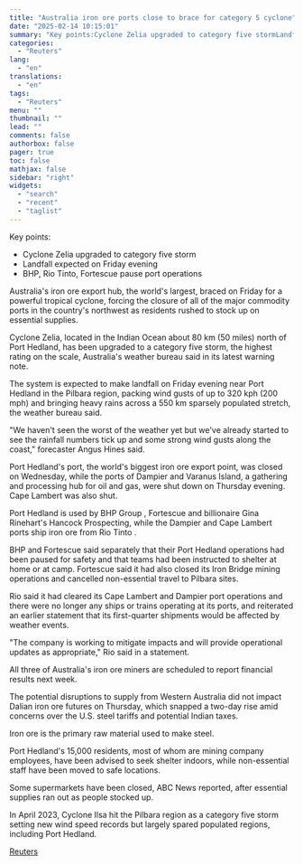 ```yaml
---
title: "Australia iron ore ports close to brace for category 5 cyclone"
date: "2025-02-14 10:15:01"
summary: "Key points:Cyclone Zelia upgraded to category five stormLandfall expected on Friday eveningBHP, Rio Tinto, Fortescue pause port operations Australia's iron ore export hub, the world's largest, braced on Friday for a powerful tropical cyclone, forcing the closure of all of the major commodity ports in the country's northwest as residents..."
categories:
  - "Reuters"
lang:
  - "en"
translations:
  - "en"
tags:
  - "Reuters"
menu: ""
thumbnail: ""
lead: ""
comments: false
authorbox: false
pager: true
toc: false
mathjax: false
sidebar: "right"
widgets:
  - "search"
  - "recent"
  - "taglist"
---
```


Key points:

* Cyclone Zelia upgraded to category five storm
* Landfall expected on Friday evening
* BHP, Rio Tinto, Fortescue pause port operations

Australia's iron ore export hub, the world's largest, braced on Friday for a powerful tropical cyclone, forcing the closure of all of the major commodity ports in the country's northwest as residents rushed to stock up on essential supplies.

Cyclone Zelia, located in the Indian Ocean about 80 km (50 miles) north of Port Hedland, has been upgraded to a category five storm, the highest rating on the scale, Australia's weather bureau said in its latest warning note.

The system is expected to make landfall on Friday evening near Port Hedland in the Pilbara region, packing wind gusts of up to 320 kph (200 mph) and bringing heavy rains across a 550 km sparsely populated stretch, the weather bureau said.

"We haven't seen the worst of the weather yet but we've already started to see the rainfall numbers tick up and some strong wind gusts along the coast," forecaster Angus Hines said.

Port Hedland's port, the world's biggest iron ore export point, was closed on Wednesday, while the ports of Dampier and Varanus Island, a gathering and processing hub for oil and gas, were shut down on Thursday evening. Cape Lambert was also shut.

Port Hedland is used by BHP Group , Fortescue and billionaire Gina Rinehart's Hancock Prospecting, while the Dampier and Cape Lambert ports ship iron ore from Rio Tinto .

BHP and Fortescue said separately that their Port Hedland operations had been paused for safety and that teams had been instructed to shelter at home or at camp. Fortescue said it had also closed its Iron Bridge mining operations and cancelled non-essential travel to Pilbara sites.

Rio said it had cleared its Cape Lambert and Dampier port operations and there were no longer any ships or trains operating at its ports, and reiterated an earlier statement that its first-quarter shipments would be affected by weather events.

"The company is working to mitigate impacts and will provide operational updates as appropriate," Rio said in a statement.

All three of Australia's iron ore miners are scheduled to report financial results next week.

The potential disruptions to supply from Western Australia did not impact Dalian iron ore futures on Thursday, which snapped a two-day rise amid concerns over the U.S. steel tariffs and potential Indian taxes.

Iron ore is the primary raw material used to make steel.

Port Hedland's 15,000 residents, most of whom are mining company employees, have been advised to seek shelter indoors, while non-essential staff have been moved to safe locations.

Some supermarkets have been closed, ABC News reported, after essential supplies ran out as people stocked up.

In April 2023, Cyclone Ilsa hit the Pilbara region as a category five storm setting new wind speed records but largely spared populated regions, including Port Hedland.

[Reuters](https://www.tradingview.com/news/reuters.com,2025:newsml_L1N3P502F:0-australia-iron-ore-ports-close-to-brace-for-category-5-cyclone/)
